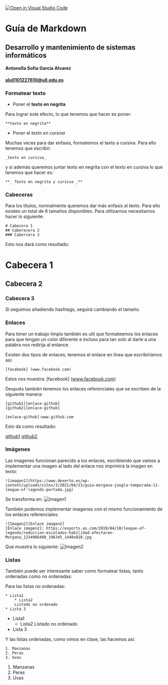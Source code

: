 [![Open in Visual Studio Code](https://classroom.github.com/assets/open-in-vscode-f059dc9a6f8d3a56e377f745f24479a46679e63a5d9fe6f495e02850cd0d8118.svg)](https://classroom.github.com/online_ide?assignment_repo_id=5793147&assignment_repo_type=AssignmentRepo)

# Guía de Markdown
## Desarrollo y mantenimiento de sistemas informáticos
#### Antonella Sofia Garcia Alvarez
#### alu0101227610@ull.edu.es

### Formatear texto

* Poner el **texto en negrita**

Para lograr este efecto, lo que tenemos que hacer es poner:

~~~
**texto en negrita**
~~~

* Poner el _texto en cursiva_

Muchas veces para dar enfasis, formatemos el texto a cursiva. Para ello tenemos que escribir:

~~~
_texto en cursiva_
~~~

y si además queremos juntar texto en negrita con el texto en cursiva lo que tenemos que hacer es:

~~~
**_ Texto en negrita y cursiva _**
~~~

### Cabeceras

Para los títulos, normalmente queremos dar más enfasis al texto. Para ello existen un total de 6 tamaños disponibles. Para utilizarnos necesitamos hacer lo siguiente:

~~~
# Cabecera 1
## Caberecera 2
### Cabercera 3
~~~

Esto nos dará como resultado:

# Cabecera 1
## Cabecera 2
### Cabecera 3

Si seguimos añadiendo hashtags, seguirá cambiando el tamaño.

### Enlaces

Para tener un trabajo limpio también es util que formateemos los enlaces para que tengan un color diferente e incluso para tan solo al darle a una palabra nos redirija al enlance.

Existen dos tipos de enlaces, tenemos el enlace en línea que escribiríamos asi:

~~~
[facebook] (www.facebook.com)
~~~

Estos nos muestra:
[facebook] (www.facebook.com)

Después también tenemos los enlaces referenciales que se escriben de la siguiente manera:

~~~
[github1][enlace-github]
[github2][enlace-github]

[enlace-github]:www.github.com
~~~

Esto da como resultado:

[github1][enlace-github]
[github2][enlace-github]

[enlace-github]:www.github.com

### Imágenes

Las imagenes funcionan parecido a los enlaces, escribiendo que vamos a implementar una imagen al lado del enlace nos imprimirá la imagen en texto:
~~~
![imagen1](https://www.dexerto.es/wp-content/uploads/sites/3/2021/04/23/guia-morgana-jungla-temporada-11-league-of-legends-portada.jpg)
~~~
Se transforma en:
![imagen1](https://www.dexerto.es/wp-content/uploads/sites/3/2021/04/23/guia-morgana-jungla-temporada-11-league-of-legends-portada.jpg)

También podemos implementar imagenes con el mismo funcionamiento de los enlaces referenciales:
 ~~~
![Imagen2][Enlace imagen2]
[Enlace imagen2]: https://esports.as.com/2019/04/10/league-of-legends/reduccion-escalados-habilidad-afectaran-Morgana_1234986498_196345_1440x810.jpg
~~~
Que muestra lo siguiente:
![Imagen2][Enlace imagen2]

[Enlace imagen2]: https://esports.as.com/2019/04/10/league-of-legends/reduccion-escalados-habilidad-afectaran-Morgana_1234986498_196345_1440x810.jpg

### Listas

También puede ser interesante saber como formatear listas, tanto ordenadas como no ordenadas:

Para las listas no ordenadas:
~~~
* Lista1
    * Lista2
    Listado no ordenado
* Lista 3
~~~
* Lista1
    * Lista2
    Listado no ordenado
* Lista 3

Y las listas ordenadas, como vimos en clase, las hacemos así:

~~~
1. Manzanas
2. Peras
3. Uvas
~~~

1. Manzanas
2. Peras
3. Uvas